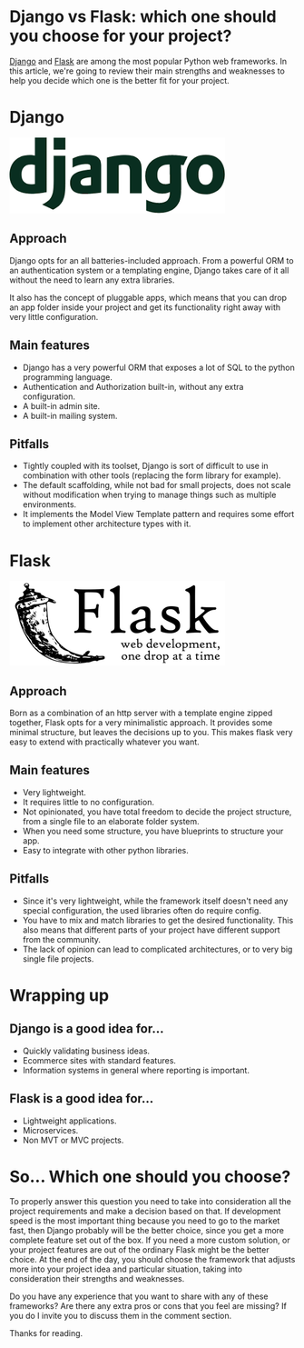 # Django vs Flask: which one should you choose for your project?
[Django](https://www.djangoproject.com/) and [Flask](https://flask.palletsprojects.com/en/1.1.x/) are among the most popular Python web frameworks.
In this article, we're going to review their main strengths and weaknesses to help you decide which one is the better fit for your project.


# Django
[![django-logo](images/flask-vs-django-django-logo.png)](https://www.djangoproject.com/)
## Approach
Django opts for an all batteries-included approach.
From a powerful ORM to an authentication system or a templating engine, Django takes care of it all without the need to learn any extra libraries.

It also has the concept of pluggable apps, which means that you can drop an app folder inside your project and get its functionality right away
with very little configuration.

## Main features
- Django has a very powerful ORM that exposes a lot of SQL to the python programming language.
- Authentication and Authorization built-in, without any extra configuration.
- A built-in admin site.
- A built-in mailing system.

## Pitfalls
- Tightly coupled with its toolset, Django is sort of difficult to use in combination with other tools (replacing the form library for example).
- The default scaffolding, while not bad for small projects, does not scale without modification when trying to manage things such as multiple environments.
- It implements the Model View Template pattern and requires some effort to implement other architecture types with it.


# Flask
[![flask logo](images/django-vs-flask-flask-logo.png)](https://flask.palletsprojects.com/en/1.1.x/)
## Approach
Born as a combination of an http server with a template engine zipped together, Flask opts for a very minimalistic approach.
It provides some minimal structure, but leaves the decisions up to you.
This makes flask very easy to extend with practically whatever you want.

## Main features
- Very lightweight.
- It requires little to no configuration.
- Not opinionated, you have total freedom to decide the project structure, from a single file to an elaborate folder system.
- When you need some structure, you have blueprints to structure your app.
- Easy to integrate with other python libraries.

## Pitfalls
- Since it's very lightweight, while the framework itself doesn't need any special configuration, the used libraries often do require config.
- You have to mix and match libraries to get the desired functionality. This also means that different parts of your project have different support from the community.
- The lack of opinion can lead to complicated architectures, or to very big single file projects.

# Wrapping up

## Django is a good idea for…
- Quickly validating business ideas.
- Ecommerce sites with standard features.
- Information systems in general where reporting is important.

## Flask is a good idea for…
- Lightweight applications.
- Microservices.
- Non MVT or MVC projects.

# So... Which one should you choose?
To properly answer this question you need to take into consideration all the project requirements and make a decision based on that.
If development speed is the most important thing because you need to go to the market fast, then Django probably will be the better choice,
since you get a more complete feature set out of the box.
If you need a more custom solution, or your project features are out of the ordinary Flask might be the better choice.
At the end of the day, you should choose the framework that adjusts more into your project idea and particular situation,
taking into consideration their strengths and weaknesses.

Do you have any experience that you want to share with any of these frameworks?
Are there any extra pros or cons that you feel are missing?
If you do I invite you to discuss them in the comment section.

Thanks for reading.
 
